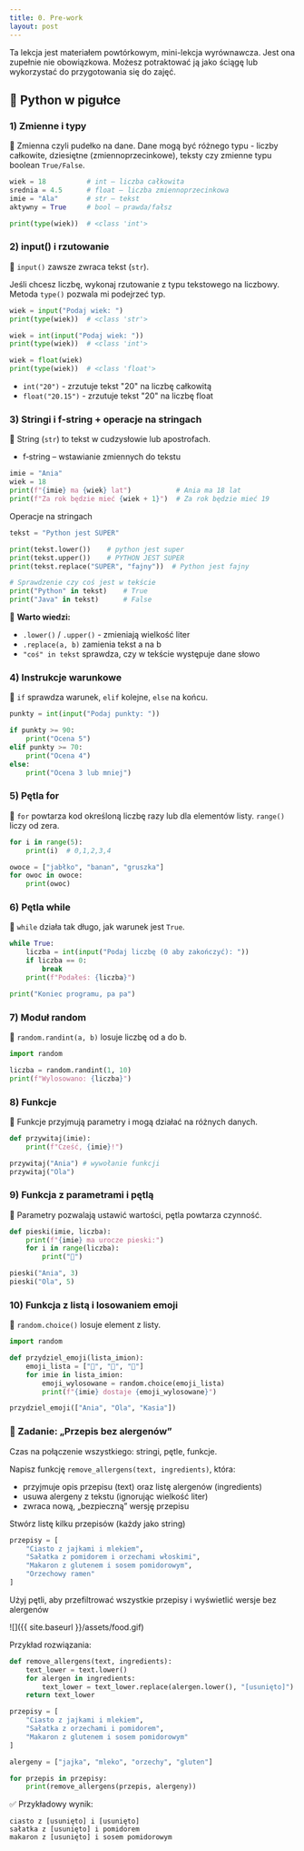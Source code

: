 ```yaml
---
title: 0. Pre-work
layout: post
---
```


Ta lekcja jest materiałem powtórkowym, mini-lekcja wyrównawcza. Jest ona zupełnie nie obowiązkowa. Możesz potraktować ją jako ściągę lub wykorzystać do przygotowania się do zajęć. 

## 🐍 Python w pigułce

### 1) Zmienne i typy
📌 Zmienna czyli pudełko na dane. Dane mogą być różnego typu - liczby całkowite, dziesiętne (zmiennoprzecinkowe), teksty czy zmienne typu boolean `True/False`.

```python
wiek = 18          # int – liczba całkowita
srednia = 4.5      # float – liczba zmiennoprzecinkowa
imie = "Ala"       # str – tekst
aktywny = True     # bool – prawda/fałsz

print(type(wiek))  # <class 'int'>
```

### 2) input() i rzutowanie

📌 `input()` zawsze zwraca tekst (`str`).

Jeśli chcesz liczbę, wykonaj rzutowanie z typu tekstowego na liczbowy.
Metoda `type()` pozwala mi podejrzeć typ.

```python
wiek = input("Podaj wiek: ")
print(type(wiek))  # <class 'str'>

wiek = int(input("Podaj wiek: "))
print(type(wiek))  # <class 'int'>

wiek = float(wiek)  
print(type(wiek))  # <class 'float'>
```

- `int("20")` - zrzutuje tekst "20" na liczbę całkowitą
- `float("20.15")`  - zrzutuje tekst "20" na liczbę float

### 3) Stringi i f‑string + operacje na stringach
📌 String (`str`) to tekst w cudzysłowie lub apostrofach.

- f‑string – wstawianie zmiennych do tekstu

```python
imie = "Ania"
wiek = 18
print(f"{imie} ma {wiek} lat")           # Ania ma 18 lat
print(f"Za rok będzie mieć {wiek + 1}")  # Za rok będzie mieć 19
```

Operacje na stringach
```python
tekst = "Python jest SUPER"

print(tekst.lower())    # python jest super
print(tekst.upper())    # PYTHON JEST SUPER
print(tekst.replace("SUPER", "fajny"))  # Python jest fajny

# Sprawdzenie czy coś jest w tekście
print("Python" in tekst)    # True
print("Java" in tekst)      # False
```

📌 **Warto wiedzi:**

- `.lower()` / `.upper()` - zmieniają wielkość liter
- `.replace(a, b)` zamienia tekst a na b
- `"coś" in tekst` sprawdza, czy w tekście występuje dane słowo

### 4) Instrukcje warunkowe
📌 `if` sprawdza warunek, `elif` kolejne, `else` na końcu.

```python
punkty = int(input("Podaj punkty: "))

if punkty >= 90:
    print("Ocena 5")
elif punkty >= 70:
    print("Ocena 4")
else:
    print("Ocena 3 lub mniej")
```

### 5) Pętla for

📌 `for` powtarza kod określoną liczbę razy lub dla elementów listy.
`range()` liczy od zera.

```python
for i in range(5):
    print(i)  # 0,1,2,3,4

owoce = ["jabłko", "banan", "gruszka"]
for owoc in owoce:
    print(owoc)
```

### 6) Pętla while
📌 `while` działa tak długo, jak warunek jest `True`.

```python
while True:
    liczba = int(input("Podaj liczbę (0 aby zakończyć): "))
    if liczba == 0:
        break
    print(f"Podałeś: {liczba}")

print("Koniec programu, pa pa")
```

### 7) Moduł random
📌 `random.randint(a, b)` losuje liczbę od a do b.

```python
import random

liczba = random.randint(1, 10)
print(f"Wylosowano: {liczba}")
```

### 8) Funkcje
📌 Funkcje przyjmują parametry i mogą działać na różnych danych.

```python
def przywitaj(imie):
    print(f"Cześć, {imie}!")

przywitaj("Ania") # wywołanie funkcji
przywitaj("Ola")
```

### 9) Funkcja z parametrami i pętlą
📌 Parametry pozwalają ustawić wartości, pętla powtarza czynność.

```python
def pieski(imie, liczba):
    print(f"{imie} ma urocze pieski:")
    for i in range(liczba):
        print("🐶")

pieski("Ania", 3)
pieski("Ola", 5)
```

### 10) Funkcja z listą i losowaniem emoji
📌 `random.choice()` losuje element z listy.

```python
import random

def przydziel_emoji(lista_imion):
    emoji_lista = ["🐶", "🐷", "🐸"]
    for imie in lista_imion:
        emoji_wylosowane = random.choice(emoji_lista)
        print(f"{imie} dostaje {emoji_wylosowane}")

przydziel_emoji(["Ania", "Ola", "Kasia"])
```

### 📌 Zadanie: „Przepis bez alergenów”

Czas na połączenie wszystkiego: stringi, pętle, funkcje.

Napisz funkcję `remove_allergens(text, ingredients)`, która:
- przyjmuje opis przepisu (text) oraz listę alergenów (ingredients)
- usuwa alergeny z tekstu (ignorując wielkość liter)
- zwraca nową, „bezpieczną” wersję przepisu

Stwórz listę kilku przepisów (każdy jako string)

```python
przepisy = [
    "Ciasto z jajkami i mlekiem",
    "Sałatka z pomidorem i orzechami włoskimi",
    "Makaron z glutenem i sosem pomidorowym",
    "Orzechowy ramen"
]

```

Użyj pętli, aby przefiltrować wszystkie przepisy i wyświetlić wersje bez alergenów

![]({{ site.baseurl }}/assets/food.gif)

Przykład rozwiązania:

```python
def remove_allergens(text, ingredients):
    text_lower = text.lower()
    for alergen in ingredients:
        text_lower = text_lower.replace(alergen.lower(), "[usunięto]")
    return text_lower

przepisy = [
    "Ciasto z jajkami i mlekiem",
    "Sałatka z orzechami i pomidorem",
    "Makaron z glutenem i sosem pomidorowym"
]

alergeny = ["jajka", "mleko", "orzechy", "gluten"]

for przepis in przepisy:
    print(remove_allergens(przepis, alergeny))

```

✅ Przykładowy wynik:

```
ciasto z [usunięto] i [usunięto]
sałatka z [usunięto] i pomidorem
makaron z [usunięto] i sosem pomidorowym
```